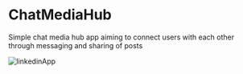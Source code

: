 # ChatMediaHub
Simple chat media hub app aiming to connect users with each other through messaging and sharing of posts

![linkedinApp](https://github.com/techiemokhele/ChatMediaHub/assets/67394147/552de0ef-8898-4660-a215-ed48ff1190ee)
